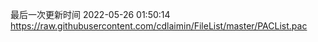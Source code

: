 最后一次更新时间 2022-05-26 01:50:14
https://raw.githubusercontent.com/cdlaimin/FileList/master/PACList.pac

